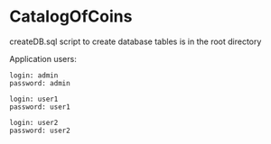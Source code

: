 # CatalogOfCoins

createDB.sql script to create database tables is in the root directory

Application users:

    login: admin
    password: admin
    
    login: user1
    password: user1
    
    login: user2
    password: user2
